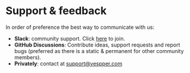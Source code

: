 # Support & feedback

In order of preference the best way to communicate with us:

- **Slack**: community support. Click [here](https://vesppercommunity.slack.com/join/shared_invite/zt-2le6bbavn-1WMwsPU5noECPyV9nQ8h4g) to join.
- **GitHub Discussions**: Contribute ideas, support requests and report bugs (preferred as there is a static & permanent for other community members).
- **Privately**: contact at support@vespper.com
